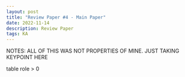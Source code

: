```yaml
---
layout: post
title: "Review Paper #4 - Main Paper"
date: 2022-11-14
description: Review Paper
tags: KA
---
```




NOTES: ALL OF THIS WAS NOT PROPERTIES OF MINE. 
JUST TAKING KEYPOINT HERE



table role > 0